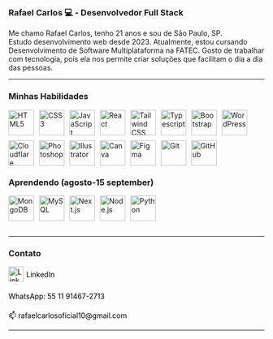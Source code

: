 ### Rafael Carlos  💻  - Desenvolvedor Full Stack  
Me chamo Rafael Carlos, tenho 21 anos e sou de São Paulo, SP.  
Estudo desenvolvimento web desde 2023. Atualmente, estou cursando Desenvolvimento de Software Multiplataforma na FATEC. Gosto de trabalhar com tecnologia, pois ela nos permite criar soluções que facilitam o dia a dia das pessoas.

---

### Minhas Habilidades  
<div style="display: flex; flex-wrap: wrap; gap: 10px; margin-bottom: 20px;">
  <img src="https://cdn.jsdelivr.net/gh/devicons/devicon@latest/icons/html5/html5-original.svg" width="50" alt="HTML5" />
  <img src="https://cdn.jsdelivr.net/gh/devicons/devicon@latest/icons/css3/css3-original.svg" width="50" alt="CSS3" />
  <img src="https://cdn.jsdelivr.net/gh/devicons/devicon@latest/icons/javascript/javascript-original.svg" width="50" alt="JavaScript" />
  <img src="https://cdn.jsdelivr.net/gh/devicons/devicon@latest/icons/react/react-original.svg" width="50" alt="React" />
  <img src="https://cdn.jsdelivr.net/gh/devicons/devicon@latest/icons/tailwindcss/tailwindcss-original.svg" width="50" alt="Tailwind CSS" />
  <img src="https://cdn.jsdelivr.net/gh/devicons/devicon@latest/icons/typescript/typescript-original.svg" width="50" alt="Typescript"/>
          
  <img src="https://cdn.jsdelivr.net/gh/devicons/devicon@latest/icons/bootstrap/bootstrap-original.svg" width="50" alt="Bootstrap" />
  <img src="https://cdn.jsdelivr.net/gh/devicons/devicon@latest/icons/wordpress/wordpress-original.svg" width="50" alt="WordPress" />
  <img src="https://cdn.jsdelivr.net/gh/devicons/devicon@latest/icons/cloudflare/cloudflare-original.svg" width="50" alt="Cloudflare" />
  <img src="https://cdn.jsdelivr.net/gh/devicons/devicon@latest/icons/photoshop/photoshop-original.svg" width="50" alt="Photoshop" />
  <img src="https://cdn.jsdelivr.net/gh/devicons/devicon@latest/icons/illustrator/illustrator-original.svg" width="50" alt="Illustrator" />
  <img src="https://cdn.jsdelivr.net/gh/devicons/devicon@latest/icons/canva/canva-original.svg" width="50" alt="Canva" />
  <img src="https://cdn.jsdelivr.net/gh/devicons/devicon@latest/icons/figma/figma-original.svg" width="50" alt="Figma" />
  <img src="https://cdn.jsdelivr.net/gh/devicons/devicon@latest/icons/git/git-original.svg" width="50" alt="Git" />
  <img src="https://cdn.jsdelivr.net/gh/devicons/devicon@latest/icons/github/github-original.svg" width="50" alt="GitHub" />
          
          
</div>

### Aprendendo (agosto-15 september)  
<div style="display: flex; gap: 10px; margin-bottom: 30px;">
  <img src="https://cdn.jsdelivr.net/gh/devicons/devicon@latest/icons/mongodb/mongodb-original.svg" width="50" alt="MongoDB" />
  <img src="https://cdn.jsdelivr.net/gh/devicons/devicon@latest/icons/mysql/mysql-original.svg" width="50" alt="MySQL" />
  <img src="https://cdn.jsdelivr.net/gh/devicons/devicon@latest/icons/nextjs/nextjs-original.svg" width="50" alt="Next.js" />
  <img src="https://cdn.jsdelivr.net/gh/devicons/devicon@latest/icons/nodejs/nodejs-original.svg" width="50" alt="Node.js" />
  <img src="https://cdn.jsdelivr.net/gh/devicons/devicon@latest/icons/python/python-original.svg" width="50" alt="Python" />
</div>

---


### Contato 
<div style="display: flex; flex-direction: column; gap: 20px; margin-top: 10px; align-items: flex-start;">
  <a href="https://www.linkedin.com/in/rafael-carlos-99675633a/" target="_blank" rel="noopener noreferrer" style="display: flex; align-items: center; gap: 5px; text-decoration: none; color: black; margin-right: 15px;">
    <img src="https://cdn.jsdelivr.net/gh/devicons/devicon/icons/linkedin/linkedin-original.svg" width="30" alt="LinkedIn" />
    LinkedIn
  </a>

  <a href="https://wa.me/5511914672713" target="_blank" rel="noopener noreferrer" style="display: flex; align-items: center; gap: 5px; text-decoration: none; color: black; margin-right: 15px;">
    WhatsApp: 55 11 91467-2713
  </a>

  <a href="mailto:rafaelcarlosoficial10@gmail.com" style="display: flex; align-items: center; gap: 5px; text-decoration: none; color: black; margin-right: 15px;">
    📫 rafaelcarlosoficial10@gmail.com
  </a>
</div>

 
---
<Div>


  
</Div>





